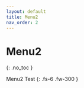 ```yaml
---
layout: default
title: Menu2
nav_order: 2
---
```


# Menu2
{: .no_toc }

Menu2 Test
{: .fs-6 .fw-300 }
